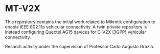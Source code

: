 # MT-V2X

This repository contains the initial work related to Mikrotik configuration to enable IEEE 802.11p vehicular connectivity.
A twin private repository is instead configuring Quectel AG15 devices for C-V2X (3GPP) vehicular connectivity.

Resarch activity under the supervision of Professor Carlo Augusto Grazia.
